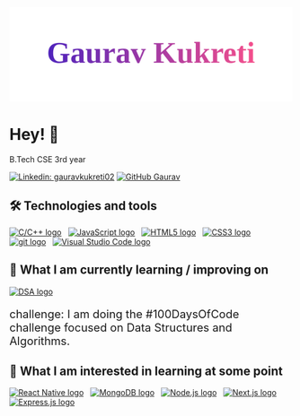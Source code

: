 ![Gaurav Kukreti](./name.svg)

# Hey! 👋
B.Tech CSE 3rd year

[![Linkedin: gauravkukreti02](https://img.shields.io/badge/gauravkukreti-blue?style=flat-square&logo=Linkedin&logoColor=white&link=https://www.linkedin.com/in/gauravkukreti02/)](https://www.linkedin.com/in/gauravkukreti02/)
[![GitHub Gaurav](https://img.shields.io/github/followers/GauravKukreti?label=follow&style=social)](https://github.com/GauravKukreti)

## 🛠  Technologies and tools

<a name="learning-now"></a>

[<img src="https://img.shields.io/badge/-C%2FC%2B%2B-282C34" alt="C/C++ logo" title="C/C++" height="25" />][tech_tools_anchor]
&nbsp;
[<img src="https://img.shields.io/badge/JavaScript-282C34?logo=javascript&logoColor=F7DF1E" alt="JavaScript logo" title="JavaScript" height="25" />][tech_tools_anchor]
&nbsp;
[<img src="https://img.shields.io/badge/HTML5-282C34?logo=html5&logoColor=E34F26" alt="HTML5 logo" title="HTML5" height="25" />][tech_tools_anchor]
&nbsp;
[<img src="https://img.shields.io/badge/CSS3-282C34?logo=css3&logoColor=1572B6" alt="CSS3 logo" title="CSS3" height="25" />][tech_tools_anchor]
&nbsp;
[<img src="https://img.shields.io/badge/git-282C34?logo=git&logoColor=F05032" alt="git logo" title="git" height="25" />][tech_tools_anchor]
&nbsp;
[<img src="https://img.shields.io/badge/VS%20Code-282C34?logo=visual-studio-code&logoColor=007ACC" alt="Visual Studio Code logo" title="Visual Studio Code" height="25" />][tech_tools_anchor]
&nbsp;

<a name="learning-next"></a>

## 📖  What I am currently learning / improving on
[<img src="https://img.shields.io/badge/-Data%20Structures%20and%20Algorithms-282C34" alt="DSA logo" title="DSA" height="25" />][tech_tools_anchor]
&nbsp;
<p style="font-size:20px">challenge: I am doing the #100DaysOfCode challenge focused on Data Structures and Algorithms.</p>

## 👾  What I am interested in learning at some point

[<img src="https://img.shields.io/badge/React Native-282C34?logo=react&logoColor=61DAFB" alt="React Native logo" title="React Native" height="25" />][tech_tools_anchor]
&nbsp;
[<img src="https://img.shields.io/badge/MongoDB-282C34?logo=mongodb&logoColor=47A248" alt="MongoDB logo" title="MongoDB" height="25" />][learning_next_anchor]
&nbsp;
[<img src="https://img.shields.io/badge/Node.js-282C34?logo=node.js&logoColor=339933" alt="Node.js logo" title="Node.js" height="25" />][learning_next_anchor]
&nbsp;
[<img src="https://img.shields.io/badge/Next.js-282C34?logo=next.js&logoColor=FFFFFF" alt="Next.js logo" title="Next.js" height="25" />][learning_next_anchor]
&nbsp;
[<img src="https://img.shields.io/badge/Express-282C34?logo=express&logoColor=FFFFFF" alt="Express.js logo" title="Express.js" height="25" />][learning_next_anchor]

[tech_tools_anchor]: #bonjour--
[learning_now_anchor]: #learning-now
[learning_next_anchor]: #learning-next

